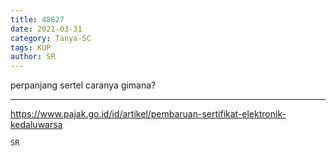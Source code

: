 ```yaml
---
title: 48627
date: 2021-03-31
category: Tanya-SC
tags: KUP
author: SR
---
```


perpanjang sertel caranya gimana?

---

https://www.pajak.go.id/id/artikel/pembaruan-sertifikat-elektronik-kedaluwarsa

`SR`
